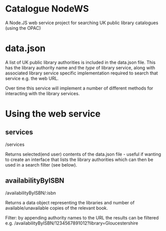 # Catalogue NodeWS
A Node.JS web service project for searching UK public library catalogues (using the OPAC)

# data.json
A list of UK public library authorities is included in the data.json file.  This has the library authority name and the *type* of library service, along with associated library service specific implementation required to search that service e.g. the web URL. 

Over time this service will implement a number of different methods for interacting with the library services.

# Using the web service

## services
/services

Returns selected(end user) contents of the data.json file - useful if wanting to create an interface that lists the library authorities which can then be used in a search filter (see below).

## availabilityByISBN
/availabilityByISBN/:isbn

Returns a data object representing the libraries and number of available/unavailable copies of the relevant book.

Filter: by appending authority names to the URL the results can be filtered e.g. /availabilityByISBN/1234567891012?library=Gloucestershire